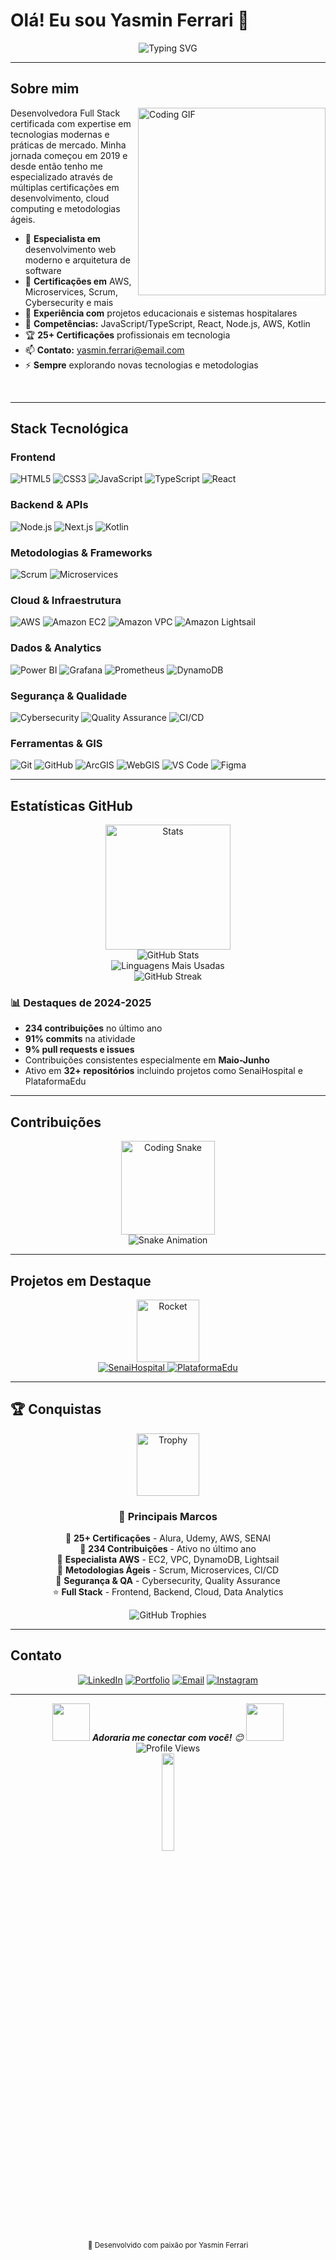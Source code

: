 # Olá! Eu sou Yasmin Ferrari 👋


<div align="center">
  <img src="https://readme-typing-svg.herokuapp.com?font=Fira+Code&size=22&pause=1000&color=2563EB&center=true&vCenter=true&width=500&lines=Desenvolvedora+Full+Stack;Apaixonada+por+tecnologia;Sempre+buscando+evoluir;Criando+soluções+inovadoras" alt="Typing SVG" />
</div>


---

## Sobre mim

<img align="right" src="https://octodex.github.com/images/NUX_Octodex.gif" width="300" alt="Coding GIF"/>

Desenvolvedora Full Stack certificada com expertise em tecnologias modernas e práticas de mercado. Minha jornada começou em 2019 e desde então tenho me especializado através de múltiplas certificações em desenvolvimento, cloud computing e metodologias ágeis.

- 🔭 **Especialista em** desenvolvimento web moderno e arquitetura de software
- 🌱 **Certificações em** AWS, Microservices, Scrum, Cybersecurity e mais
- 👯 **Experiência com** projetos educacionais e sistemas hospitalares
- 💬 **Competências:** JavaScript/TypeScript, React, Node.js, AWS, Kotlin
- 🏆 **25+ Certificações** profissionais em tecnologia
- 📫 **Contato:** yasmin.ferrari@email.com
- ⚡ **Sempre** explorando novas tecnologias e metodologias

<br clear="right"/>

---

## Stack Tecnológica

### Frontend
![HTML5](https://img.shields.io/badge/HTML5-E34F26?style=for-the-badge&logo=html5&logoColor=white)
![CSS3](https://img.shields.io/badge/CSS3-1572B6?style=for-the-badge&logo=css3&logoColor=white)
![JavaScript](https://img.shields.io/badge/JavaScript-F7DF1E?style=for-the-badge&logo=javascript&logoColor=black)
![TypeScript](https://img.shields.io/badge/TypeScript-007ACC?style=for-the-badge&logo=typescript&logoColor=white)
![React](https://img.shields.io/badge/React-20232A?style=for-the-badge&logo=react&logoColor=61DAFB)

### Backend & APIs
![Node.js](https://img.shields.io/badge/Node.js-43853D?style=for-the-badge&logo=node.js&logoColor=white)
![Next.js](https://img.shields.io/badge/Next.js-000000?style=for-the-badge&logo=next.js&logoColor=white)
![Kotlin](https://img.shields.io/badge/Kotlin-0095D5?style=for-the-badge&logo=kotlin&logoColor=white)

### Metodologias & Frameworks
![Scrum](https://img.shields.io/badge/Scrum-6DB33F?style=for-the-badge&logo=scrumalliance&logoColor=white)
![Microservices](https://img.shields.io/badge/Microservices-FF6B6B?style=for-the-badge&logo=microservices&logoColor=white)

### Cloud & Infraestrutura
![AWS](https://img.shields.io/badge/AWS-232F3E?style=for-the-badge&logo=amazon-aws&logoColor=white)
![Amazon EC2](https://img.shields.io/badge/Amazon%20EC2-FF9900?style=for-the-badge&logo=amazon-ec2&logoColor=white)
![Amazon VPC](https://img.shields.io/badge/Amazon%20VPC-FF9900?style=for-the-badge&logo=amazon-aws&logoColor=white)
![Amazon Lightsail](https://img.shields.io/badge/Amazon%20Lightsail-FF9900?style=for-the-badge&logo=amazon-aws&logoColor=white)

### Dados & Analytics
![Power BI](https://img.shields.io/badge/Power%20BI-F2C811?style=for-the-badge&logo=power-bi&logoColor=black)
![Grafana](https://img.shields.io/badge/Grafana-F46800?style=for-the-badge&logo=grafana&logoColor=white)
![Prometheus](https://img.shields.io/badge/Prometheus-E6522C?style=for-the-badge&logo=prometheus&logoColor=white)
![DynamoDB](https://img.shields.io/badge/DynamoDB-4053D6?style=for-the-badge&logo=amazon-dynamodb&logoColor=white)

### Segurança & Qualidade
![Cybersecurity](https://img.shields.io/badge/Cybersecurity-FF0000?style=for-the-badge&logo=security&logoColor=white)
![Quality Assurance](https://img.shields.io/badge/Quality%20Assurance-4CAF50?style=for-the-badge&logo=checkmarx&logoColor=white)
![CI/CD](https://img.shields.io/badge/CI%2FCD-326CE5?style=for-the-badge&logo=gitlab&logoColor=white)

### Ferramentas & GIS
![Git](https://img.shields.io/badge/Git-F05032?style=for-the-badge&logo=git&logoColor=white)
![GitHub](https://img.shields.io/badge/GitHub-100000?style=for-the-badge&logo=github&logoColor=white)
![ArcGIS](https://img.shields.io/badge/ArcGIS-2F5F8F?style=for-the-badge&logo=arcgis&logoColor=white)
![WebGIS](https://img.shields.io/badge/WebGIS-2F5F8F?style=for-the-badge&logo=esri&logoColor=white)
![VS Code](https://img.shields.io/badge/VS_Code-007ACC?style=for-the-badge&logo=visual-studio-code&logoColor=white)
![Figma](https://img.shields.io/badge/Figma-F24E1E?style=for-the-badge&logo=figma&logoColor=white)

---

## Estatísticas GitHub

<div align="center">
  <img src="https://media.giphy.com/media/ZVik7pBtu9dNS/giphy.gif" width="200" alt="Stats"/>
</div>

<div align="center">
  <img src="https://github-readme-stats.vercel.app/api?username=Ferrari65&show_icons=true&theme=github_dark&hide_border=true&bg_color=0D1117&title_color=2563EB&icon_color=2563EB&text_color=E6EDF3" alt="GitHub Stats" />
</div>

<div align="center">
  <img src="https://github-readme-stats.vercel.app/api/top-langs/?username=Ferrari65&layout=compact&theme=github_dark&hide_border=true&bg_color=0D1117&title_color=2563EB&text_color=E6EDF3" alt="Linguagens Mais Usadas" />
</div>

<div align="center">
  <img src="https://github-readme-streak-stats.herokuapp.com/?user=Ferrari65&theme=github-dark-blue&hide_border=true&background=0D1117&ring=2563EB&fire=2563EB&currStreakLabel=E6EDF3" alt="GitHub Streak" />
</div>

### 📊 Destaques de 2024-2025
- **234 contribuições** no último ano
- **91% commits** na atividade
- **9% pull requests e issues**
- Contribuições consistentes especialmente em **Maio-Junho**
- Ativo em **32+ repositórios** incluindo projetos como SenaiHospital e PlataformaEdu

---

## Contribuições

<div align="center">
  <img src="https://media.giphy.com/media/QssGEmpkyEOhBCb7e1/giphy.gif" width="150" alt="Coding Snake"/>
  <br>
  <img src="https://raw.githubusercontent.com/Ferrari65/Ferrari65/output/github-contribution-grid-snake-dark.svg" alt="Snake Animation" />
</div>

---

## Projetos em Destaque

<div align="center">
  <img src="https://media.giphy.com/media/du3J3cXyzhj75IOgvA/giphy.gif" width="100" alt="Rocket"/>
</div>

<div align="center">
  <a href="https://github.com/Ferrari65/SenaiHospital">
    <img src="https://github-readme-stats.vercel.app/api/pin/?username=Ferrari65&repo=SenaiHospital&theme=github_dark&hide_border=true&bg_color=0D1117&title_color=2563EB&text_color=E6EDF3" alt="SenaiHospital" />
  </a>
  <a href="https://github.com/Ferrari65/PlataformaEdu">
    <img src="https://github-readme-stats.vercel.app/api/pin/?username=Ferrari65&repo=PlataformaEdu&theme=github_dark&hide_border=true&bg_color=0D1117&title_color=2563EB&text_color=E6EDF3" alt="PlataformaEdu" />
  </a>
</div>

---

## 🏆 Conquistas

<div align="center">
  <img src="https://media.giphy.com/media/3o7abAHdYvZdBNnGZq/giphy.gif" width="100" alt="Trophy"/>
</div>

<div align="center">
  
### 🌟 **Principais Marcos**

🥇 **25+ Certificações** - Alura, Udemy, AWS, SENAI  
🥈 **234 Contribuições** - Ativo no último ano  
🥉 **Especialista AWS** - EC2, VPC, DynamoDB, Lightsail  
🏅 **Metodologias Ágeis** - Scrum, Microservices, CI/CD  
🎯 **Segurança & QA** - Cybersecurity, Quality Assurance  
⭐ **Full Stack** - Frontend, Backend, Cloud, Data Analytics  

</div>

<div align="center">
  <img src="https://github-profile-trophy.vercel.app/?username=Ferrari65&theme=algolia&no-frame=false&no-bg=false&margin-w=4&column=4&title=Stars,Commit,Repositories,PullRequest" alt="GitHub Trophies" />
</div>

<!-- Outros temas disponíveis (escolha um):

TEMA CLARO E ELEGANTE:
<img src="https://github-profile-trophy.vercel.app/?username=Ferrari65&theme=flat&no-frame=true&no-bg=true&margin-w=4&column=4&title=Stars,Commit,Repositories,PullRequest" alt="GitHub Trophies" />

TEMA DOURADO:
<img src="https://github-profile-trophy.vercel.app/?username=Ferrari65&theme=buddhism&no-frame=false&no-bg=false&margin-w=4&column=4&title=Stars,Commit,Repositories,PullRequest" alt="GitHub Trophies" />

TEMA RADICAL ROSA:
<img src="https://github-profile-trophy.vercel.app/?username=Ferrari65&theme=radical&no-frame=false&no-bg=false&margin-w=4&column=4&title=Stars,Commit,Repositories,PullRequest" alt="GitHub Trophies" />

TEMA MINIMALISTA:
<img src="https://github-profile-trophy.vercel.app/?username=Ferrari65&theme=onedark&no-frame=true&no-bg=true&margin-w=4&column=4&title=Stars,Commit,Repositories,PullRequest" alt="GitHub Trophies" />

TEMA GITHUB OFICIAL:
<img src="https://github-profile-trophy.vercel.app/?username=Ferrari65&theme=github&no-frame=false&no-bg=false&margin-w=4&column=4&title=Stars,Commit,Repositories,PullRequest" alt="GitHub Trophies" />

-->

---

## Contato

<div align="center">
  
[![LinkedIn](https://img.shields.io/badge/LinkedIn-0077B5?style=for-the-badge&logo=linkedin&logoColor=white)](https://linkedin.com/in/yasmin-ferrari)
[![Portfolio](https://img.shields.io/badge/Portfolio-000000?style=for-the-badge&logo=About.me&logoColor=white)](https://yasmin-ferrari.dev)
[![Email](https://img.shields.io/badge/Email-D14836?style=for-the-badge&logo=gmail&logoColor=white)](mailto:yasmin.ferrari@email.com)
[![Instagram](https://img.shields.io/badge/Instagram-E4405F?style=for-the-badge&logo=instagram&logoColor=white)](https://instagram.com/yasmin_ferrari)

</div>

---

<div align="center">
  <img src="https://media.giphy.com/media/LnQjpWaON8nhr21vNW/giphy.gif" width="60"> 
  <em><b>Adoraria me conectar com você!</b> 😊</em>
  <img src="https://media.giphy.com/media/LnQjpWaON8nhr21vNW/giphy.gif" width="60">
</div>

<div align="center">
  <img src="https://komarev.com/ghpvc/?username=Ferrari65&style=for-the-badge&color=2563EB" alt="Profile Views" />
</div>

<div align="center">
  <img src="https://media.giphy.com/media/jpVnC65DmYeyRL4LHS/giphy.gif" width="20%">
  <br>
  <sub>💙 Desenvolvido com paixão por Yasmin Ferrari</sub>
</div>
